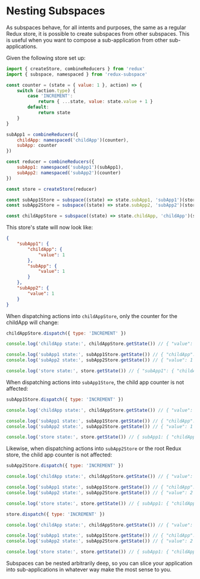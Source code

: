# Nesting Subspaces

As subspaces behave, for all intents and purposes, the same as a regular Redux store, it is possible to create subspaces from other subspaces.  This is useful when you want to compose a sub-application from other sub-applications.

Given the following store set up:

```javascript
import { createStore, combineReducers } from 'redux'
import { subspace, namespaced } from 'redux-subspace'

const counter = (state = { value: 1 }, action) => {
    switch (action.type) {
        case 'INCREMENT':
            return { ...state, value: state.value + 1 }
        default:
            return state
    }
}

subApp1 = combineReducers({
    childApp: namespaced('childApp')(counter),
    subApp: counter
})

const reducer = combineReducers({
    subApp1: namespaced('subApp1')(subApp1),
    subApp2: namespaced('subApp2')(counter)
})

const store = createStore(reducer)

const subApp1Store = subspace((state) => state.subApp1, 'subApp1')(store)
const subApp2Store = subspace((state) => state.subApp2, 'subApp2')(store)

const childAppStore = subspace((state) => state.childApp, 'childApp')(subApp1Store)
```

This store's state will now look like:

```json
{
    "subApp1": {
        "childApp": {
            "value": 1
        },
        "subApp": {
            "value": 1
        }
    },
    "subApp2": {
        "value": 1
    }
}
```

When dispatching actions into `childAppStore`, only the counter for the childApp will change:

```javascript
childAppStore.dispatch({ type: 'INCREMENT' })

console.log('childApp state:', childAppStore.getState()) // { "value": 2 }

console.log('subApp1 state:', subApp1Store.getState()) // { "childApp": { "value": 2 }, "subApp": { "value": 1 } }
console.log('subApp2 state:', subApp2Store.getState()) // { "value": 1 }

console.log('store state:', store.getState()) // { "subApp1": { "childApp": { "value": 2 }, "subApp": { "value": 1 } }, subApp2: { value: 1 } }
```

When dispatching actions into `subApp1Store`, the child app counter is not affected:

```javascript
subApp1Store.dispatch({ type: 'INCREMENT' })

console.log('childApp state:', childAppStore.getState()) // { "value": 2 }

console.log('subApp1 state:', subApp1Store.getState()) // { "childApp": { "value": 2 }, "subApp": { "value": 2 } }
console.log('subApp2 state:', subApp2Store.getState()) // { "value": 1 }

console.log('store state:', store.getState()) // { subApp1: { "childApp": { "value": 2 }, "subApp": { "value": 2 } }, subApp2: { value: 1 } }
```

Likewise, when dispatching actions into `subApp2Store` or the root Redux store, the child app counter is not affected:

```javascript
subApp2Store.dispatch({ type: 'INCREMENT' })

console.log('childApp state:', childAppStore.getState()) // { "value": 2 }

console.log('subApp1 state:', subApp1Store.getState()) // { "childApp": { "value": 2 }, "subApp": { "value": 2 } }
console.log('subApp2 state:', subApp2Store.getState()) // { "value": 2 }

console.log('store state:', store.getState()) // { subApp1: { "childApp": { "value": 2 }, "subApp": { "value": 2 } }, subApp2: { value: 2 } }

store.dispatch({ type: 'INCREMENT' })

console.log('childApp state:', childAppStore.getState()) // { "value": 2 }

console.log('subApp1 state:', subApp1Store.getState()) // { "childApp": { "value": 2 }, "subApp": { "value": 2 } }
console.log('subApp2 state:', subApp2Store.getState()) // { "value": 2 }

console.log('store state:', store.getState()) // { subApp1: { "childApp": { "value": 2 }, "subApp": { "value": 2 } }, subApp2: { value: 2 } }
```

Subspaces can be nested arbitrarily deep, so you can slice your application into sub-applications in whatever way make the most sense to you.
